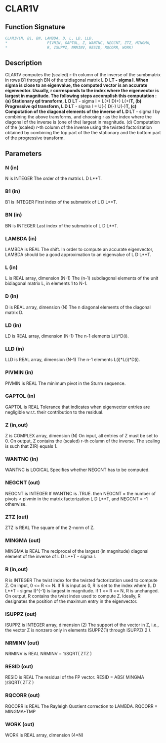 # CLAR1V

## Function Signature

```fortran
CLAR1V(N, B1, BN, LAMBDA, D, L, LD, LLD,
*                  PIVMIN, GAPTOL, Z, WANTNC, NEGCNT, ZTZ, MINGMA,
*                  R, ISUPPZ, NRMINV, RESID, RQCORR, WORK)
```

## Description


 CLAR1V computes the (scaled) r-th column of the inverse of
 the sumbmatrix in rows B1 through BN of the tridiagonal matrix
 L D L**T - sigma I. When sigma is close to an eigenvalue, the
 computed vector is an accurate eigenvector. Usually, r corresponds
 to the index where the eigenvector is largest in magnitude.
 The following steps accomplish this computation :
 (a) Stationary qd transform,  L D L**T - sigma I = L(+) D(+) L(+)**T,
 (b) Progressive qd transform, L D L**T - sigma I = U(-) D(-) U(-)**T,
 (c) Computation of the diagonal elements of the inverse of
     L D L**T - sigma I by combining the above transforms, and choosing
     r as the index where the diagonal of the inverse is (one of the)
     largest in magnitude.
 (d) Computation of the (scaled) r-th column of the inverse using the
     twisted factorization obtained by combining the top part of the
     the stationary and the bottom part of the progressive transform.

## Parameters

### N (in)

N is INTEGER The order of the matrix L D L**T.

### B1 (in)

B1 is INTEGER First index of the submatrix of L D L**T.

### BN (in)

BN is INTEGER Last index of the submatrix of L D L**T.

### LAMBDA (in)

LAMBDA is REAL The shift. In order to compute an accurate eigenvector, LAMBDA should be a good approximation to an eigenvalue of L D L**T.

### L (in)

L is REAL array, dimension (N-1) The (n-1) subdiagonal elements of the unit bidiagonal matrix L, in elements 1 to N-1.

### D (in)

D is REAL array, dimension (N) The n diagonal elements of the diagonal matrix D.

### LD (in)

LD is REAL array, dimension (N-1) The n-1 elements L(i)*D(i).

### LLD (in)

LLD is REAL array, dimension (N-1) The n-1 elements L(i)*L(i)*D(i).

### PIVMIN (in)

PIVMIN is REAL The minimum pivot in the Sturm sequence.

### GAPTOL (in)

GAPTOL is REAL Tolerance that indicates when eigenvector entries are negligible w.r.t. their contribution to the residual.

### Z (in,out)

Z is COMPLEX array, dimension (N) On input, all entries of Z must be set to 0. On output, Z contains the (scaled) r-th column of the inverse. The scaling is such that Z(R) equals 1.

### WANTNC (in)

WANTNC is LOGICAL Specifies whether NEGCNT has to be computed.

### NEGCNT (out)

NEGCNT is INTEGER If WANTNC is .TRUE. then NEGCNT = the number of pivots < pivmin in the matrix factorization L D L**T, and NEGCNT = -1 otherwise.

### ZTZ (out)

ZTZ is REAL The square of the 2-norm of Z.

### MINGMA (out)

MINGMA is REAL The reciprocal of the largest (in magnitude) diagonal element of the inverse of L D L**T - sigma I.

### R (in,out)

R is INTEGER The twist index for the twisted factorization used to compute Z. On input, 0 <= R <= N. If R is input as 0, R is set to the index where (L D L**T - sigma I)^{-1} is largest in magnitude. If 1 <= R <= N, R is unchanged. On output, R contains the twist index used to compute Z. Ideally, R designates the position of the maximum entry in the eigenvector.

### ISUPPZ (out)

ISUPPZ is INTEGER array, dimension (2) The support of the vector in Z, i.e., the vector Z is nonzero only in elements ISUPPZ(1) through ISUPPZ( 2 ).

### NRMINV (out)

NRMINV is REAL NRMINV = 1/SQRT( ZTZ )

### RESID (out)

RESID is REAL The residual of the FP vector. RESID = ABS( MINGMA )/SQRT( ZTZ )

### RQCORR (out)

RQCORR is REAL The Rayleigh Quotient correction to LAMBDA. RQCORR = MINGMA*TMP

### WORK (out)

WORK is REAL array, dimension (4*N)

